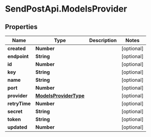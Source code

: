 # SendPostApi.ModelsProvider

## Properties
Name | Type | Description | Notes
------------ | ------------- | ------------- | -------------
**created** | **Number** |  | [optional] 
**endpoint** | **String** |  | [optional] 
**id** | **Number** |  | [optional] 
**key** | **String** |  | [optional] 
**name** | **String** |  | [optional] 
**port** | **Number** |  | [optional] 
**provider** | [**ModelsProviderType**](ModelsProviderType.md) |  | [optional] 
**retryTime** | **Number** |  | [optional] 
**secret** | **String** |  | [optional] 
**token** | **String** |  | [optional] 
**updated** | **Number** |  | [optional] 
